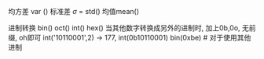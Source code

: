 均方差 var ()
标准差 $\sigma$ = std() 
均值mean() 

进制转换
bin()
oct()
int()
hex()
当其他数字转换成另外的进制时, 加上0b,0o, 无前缀, oh即可
int('10110001',2) -> 177,  int(0b10110001)
bin(0xbe) # 对于使用其他进制